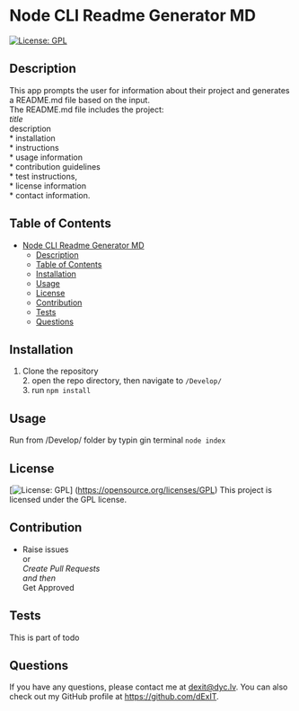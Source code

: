 
# Node CLI Readme Generator MD

  [![License: GPL](https://img.shields.io/badge/License-GPL-green.svg)](https://opensource.org/licenses/GPL)
  
## Description
  
  This app prompts the user for information about their project and generates a README.md file based on the input.
<br>The README.md file includes the project:
<br>*title
<br>* description
<br>* installation
<br>* instructions
<br>* usage information
<br>* contribution guidelines
<br>* test instructions,
<br>* license information
<br>* contact information.
<br>
  
## Table of Contents
  
- [Node CLI Readme Generator MD](#node-cli-readme-generator-md)
  - [Description](#description)
  - [Table of Contents](#table-of-contents)
  - [Installation](#installation)
  - [Usage](#usage)
  - [License](#license)
  - [Contribution](#contribution)
  - [Tests](#tests)
  - [Questions](#questions)
  
## Installation
  
  1. Clone the repository<br>2. open the repo directory, then navigate to ``` /Develop/ ``` <br> 3. run ```npm install``` <br>
  
## Usage
  
  Run from /Develop/ folder by typin gin terminal ``` node index ```
  
## License

[![License: GPL](https://img.shields.io/badge/License-GPL-green.svg)] (https://opensource.org/licenses/GPL)
This project is licensed under the GPL license.

## Contribution
  
- Raise issues<br> or <br> *Create Pull Requests <br> and then <br>* Get Approved
  
## Tests
  
  This is part of todo
  
## Questions
  
  If you have any questions, please contact me at dexit@dyc.lv. You can also check out my GitHub profile at <https://github.com/dExIT>.
  
